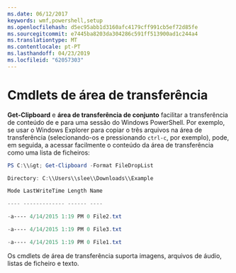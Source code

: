 ```yaml
---
ms.date: 06/12/2017
keywords: wmf,powershell,setup
ms.openlocfilehash: d5ec95abb1d3160afc4179cff991cb5ef72d85fe
ms.sourcegitcommit: e7445ba8203da304286c591ff513900ad1c244a4
ms.translationtype: MT
ms.contentlocale: pt-PT
ms.lasthandoff: 04/23/2019
ms.locfileid: "62057303"
---
```

# <a name="clipboard-cmdlets"></a>Cmdlets de área de transferência
**Get-Clipboard** e **área de transferência de conjunto** facilitar a transferência de conteúdo de e para uma sessão do Windows PowerShell. Por exemplo, se usar o Windows Explorer para copiar o três arquivos na área de transferência (selecionando-os e pressionando `ctrl-c`, por exemplo), pode, em seguida, a acessar facilmente o conteúdo da área de transferência como uma lista de ficheiros:

```powershell
PS C:\\&gt; Get-Clipboard -Format FileDropList

Directory: C:\\Users\\slee\\Downloads\\Example

Mode LastWriteTime Length Name

---- ------------- ------ ----

-a---- 4/14/2015 1:19 PM 0 File2.txt

-a---- 4/14/2015 1:19 PM 0 File3.txt

-a---- 4/14/2015 1:19 PM 0 File1.txt
```


Os cmdlets de área de transferência suporta imagens, arquivos de áudio, listas de ficheiro e texto.
